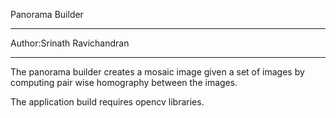 Panorama Builder
****************

Author:Srinath Ravichandran
***************************

The panorama builder creates a mosaic image given a set of images by computing pair wise homography between the images. 

The application build requires opencv libraries.
